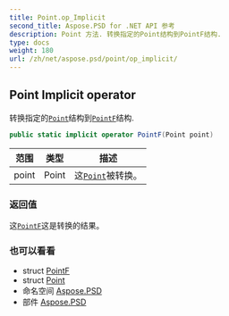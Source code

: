 ```yaml
---
title: Point.op_Implicit
second_title: Aspose.PSD for .NET API 参考
description: Point 方法. 转换指定的Point结构到PointF结构.
type: docs
weight: 180
url: /zh/net/aspose.psd/point/op_implicit/
---
```

## Point Implicit operator

转换指定的[`Point`](../)结构到[`PointF`](../../pointf/)结构.

```csharp
public static implicit operator PointF(Point point)
```

| 范围 | 类型 | 描述 |
| --- | --- | --- |
| point | Point | 这[`Point`](../)被转换。 |

### 返回值

这[`PointF`](../../pointf/)这是转换的结果。

### 也可以看看

* struct [PointF](../../pointf/)
* struct [Point](../)
* 命名空间 [Aspose.PSD](../../point/)
* 部件 [Aspose.PSD](../../../)


